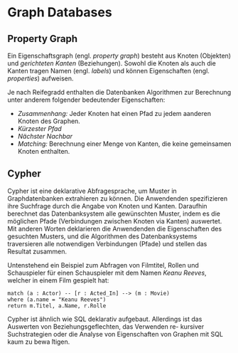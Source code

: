# Graph Databases

## Property Graph

Ein Eigenschaftsgraph \(engl. _property graph_\) besteht aus Knoten \(Objekten\) und _gerichteten Kanten_ \(Beziehungen\). Sowohl die Knoten als auch die Kanten tragen Namen \(engl. _labels_\) und können Eigenschaften \(engl. _properties_\) aufweisen.

Je nach Reifegradd enthalten die Datenbanken Algorithmen zur Berechnung unter anderem folgender bedeutender Eigenschaften:

* _Zusammenhang:_ Jeder Knoten hat einen Pfad zu jedem aanderen Knoten des Graphen.
* _Kürzester Pfad_
* _Nächster Nachbar_
* _Matching:_ Berechnung einer Menge von Kanten, die keine gemeinsamen Knoten enthalten.

## Cypher

Cypher ist eine deklarative Abfragesprache, um Muster in Graphdatenbanken extrahieren zu können. Die Anwendenden spezifizieren ihre Suchfrage durch die Angabe von Knoten und Kanten. Daraufhin berechnet das Datenbanksystem alle gewünschten Muster, indem es die möglichen Pfade \(Verbindungen zwischen Knoten via Kanten\) auswertet. Mit anderen Worten deklarieren die Anwendenden die Eigenschaften des gesuchten Musters, und die Algorithmen des Datenbanksystems traversieren alle notwendigen Verbindungen \(Pfade\) und stellen das Resultat zusammen.

Untenstehend ein Beispiel zum Abfragen von Filmtitel, Rollen und Schauspieler für einen Schauspieler mit dem Namen _Keanu Reeves_, welcher in einem Film gespielt hat:

```text
match (a : Actor) -- [r : Acted_In] --> (m : Movie)
where (a.name = "Keanu Reeves")
return m.Titel, a.Name, r.Rolle
```

Cypher ist ähnlich wie SQL deklarativ aufgebaut. Allerdings ist das Auswerten von Beziehungsgeflechten, das Verwenden re- kursiver Suchstrategien oder die Analyse von Eigenschaften von Graphen mit SQL kaum zu bewa ̈ltigen.

